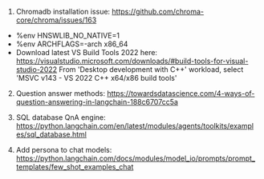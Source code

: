 1. Chromadb installation issue: https://github.com/chroma-core/chroma/issues/163
- %env HNSWLIB_NO_NATIVE=1 
- %env ARCHFLAGS=-arch x86_64
- Download latest VS Build Tools 2022 here: https://visualstudio.microsoft.com/downloads/#build-tools-for-visual-studio-2022
  From 'Desktop development with C++' workload, select 'MSVC v143 - VS 2022 C++ x64/x86 build tools'

2. Question answer methods:
https://towardsdatascience.com/4-ways-of-question-answering-in-langchain-188c6707cc5a

3. SQL database QnA engine:
https://python.langchain.com/en/latest/modules/agents/toolkits/examples/sql_database.html

4. Add persona to chat models:
https://python.langchain.com/docs/modules/model_io/prompts/prompt_templates/few_shot_examples_chat
